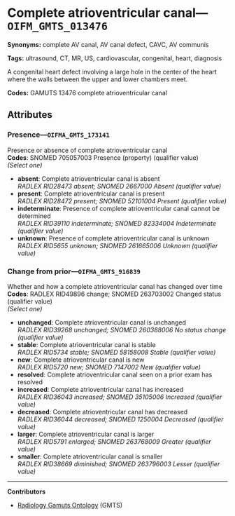 # Complete atrioventricular canal—`OIFM_GMTS_013476`

**Synonyms:** complete AV canal, AV canal defect, CAVC, AV communis

**Tags:** ultrasound, CT, MR, US, cardiovascular, congenital, heart, diagnosis

A congenital heart defect involving a large hole in the center of the heart where the walls between the upper and lower chambers meet.

**Codes:** GAMUTS 13476 complete atrioventricular canal

## Attributes

### Presence—`OIFMA_GMTS_173141`

Presence or absence of complete atrioventricular canal  
**Codes**: SNOMED 705057003 Presence (property) (qualifier value)  
*(Select one)*

- **absent**: Complete atrioventricular canal is absent  
_RADLEX RID28473 absent; SNOMED 2667000 Absent (qualifier value)_
- **present**: Complete atrioventricular canal is present  
_RADLEX RID28472 present; SNOMED 52101004 Present (qualifier value)_
- **indeterminate**: Presence of complete atrioventricular canal cannot be determined  
_RADLEX RID39110 indeterminate; SNOMED 82334004 Indeterminate (qualifier value)_
- **unknown**: Presence of complete atrioventricular canal is unknown  
_RADLEX RID5655 unknown; SNOMED 261665006 Unknown (qualifier value)_

### Change from prior—`OIFMA_GMTS_916839`

Whether and how a complete atrioventricular canal has changed over time  
**Codes**: RADLEX RID49896 change; SNOMED 263703002 Changed status (qualifier value)  
*(Select one)*

- **unchanged**: Complete atrioventricular canal is unchanged  
_RADLEX RID39268 unchanged; SNOMED 260388006 No status change (qualifier value)_
- **stable**: Complete atrioventricular canal is stable  
_RADLEX RID5734 stable; SNOMED 58158008 Stable (qualifier value)_
- **new**: Complete atrioventricular canal is new  
_RADLEX RID5720 new; SNOMED 7147002 New (qualifier value)_
- **resolved**: Complete atrioventricular canal seen on a prior exam has resolved  
- **increased**: Complete atrioventricular canal has increased  
_RADLEX RID36043 increased; SNOMED 35105006 Increased (qualifier value)_
- **decreased**: Complete atrioventricular canal has decreased  
_RADLEX RID36044 decreased; SNOMED 1250004 Decreased (qualifier value)_
- **larger**: Complete atrioventricular canal is larger  
_RADLEX RID5791 enlarged; SNOMED 263768009 Greater (qualifier value)_
- **smaller**: Complete atrioventricular canal is smaller  
_RADLEX RID38669 diminished; SNOMED 263796003 Lesser (qualifier value)_

---

**Contributors**

- [Radiology Gamuts Ontology](https://gamuts.net/) (GMTS)